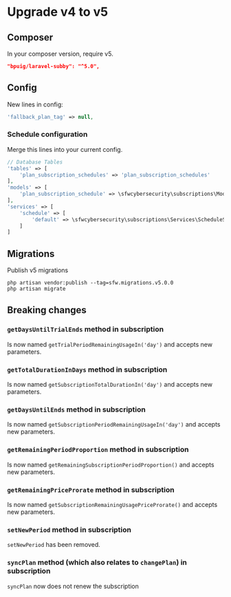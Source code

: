 # Upgrade v4 to v5

## Composer

In your composer version, require v5.

```json
"bpuig/laravel-subby": "^5.0",
```

## Config
New lines in config:
```php 
'fallback_plan_tag' => null,
```

### Schedule configuration

Merge this lines into your current config.

```php
// Database Tables
'tables' => [
    'plan_subscription_schedules' => 'plan_subscription_schedules'
],
'models' => [
    'plan_subscription_schedule' => \sfwcybersecurity\subscriptions\Models\PlanSubscriptionSchedule::class,
],
'services' => [
    'schedule' => [
        'default' => \sfwcybersecurity\subscriptions\Services\ScheduleService::class
    ]
]
```

## Migrations

Publish v5 migrations

```shell
php artisan vendor:publish --tag=sfw.migrations.v5.0.0
php artisan migrate
```

## Breaking changes

### `getDaysUntilTrialEnds` method in subscription

Is now named `getTrialPeriodRemainingUsageIn('day')` and accepts new parameters.

### `getTotalDurationInDays` method in subscription

Is now named `getSubscriptionTotalDurationIn('day')` and accepts new parameters.

### `getDaysUntilEnds` method in subscription

Is now named `getSubscriptionPeriodRemainingUsageIn('day')` and accepts new parameters.

### `getRemainingPeriodProportion` method in subscription

Is now named `getRemainingSubscriptionPeriodProportion()` and accepts new parameters.

### `getRemainingPriceProrate` method in subscription

Is now named `getSubscriptionRemainingUsagePriceProrate()` and accepts new parameters.

### `setNewPeriod` method in subscription

`setNewPeriod` has been removed.

### `syncPlan` method (which also relates to `changePlan`) in subscription

`syncPlan` now does not renew the subscription
